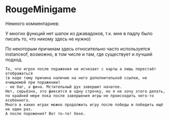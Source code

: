 # RougeMinigame

Немного комментариев:

У многих функций нет шапок из джавадоков, т.к. мне в падлу было писать то, что никому здесь не нужно)

По некоторым причинам здесь относительно часто используется instanceof, возможно, в том числе и там, где существует и лучший подход.

    То, что игрок после поражения не исчезает с карты а лишь перестаёт отображаться
    (в коде тому причина наличие на него дополнительной ссылки, не очищаемой при поражении)
    - не баг, а фича. Мстительный дух завершит начатое.
    Нет, серьёзно, это фиксится в одну строчку, но я не хочу этого делать,
    по крайней мере пока после завершения игры не происходить чего-то особенного.
    Много в каких играх можно продолжить игру после победы и победить ещё не один раз.
    А после порожения? Вот то-то! Хехе.

